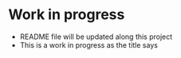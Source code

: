 # Work in progress

* README file will be updated along this project
* This is a work in progress as the title says